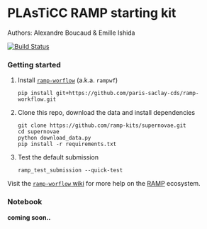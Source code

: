 # PLAsTiCC RAMP starting kit

Authors: Alexandre Boucaud & Emille Ishida

[![Build Status](https://travis-ci.org/ramp-kits/supernovae.svg?branch=master)](https://travis-ci.org/ramp-kits/supernovae)

### Getting started

1. Install [`ramp-worflow`](https://github.com/paris-saclay-cds/ramp-workflow) (a.k.a. `rampwf`)
    ```
    pip install git+https://github.com/paris-saclay-cds/ramp-workflow.git
    ```
2. Clone this repo, download the data and install dependencies
    ```
    git clone https://github.com/ramp-kits/supernovae.git
    cd supernovae
    python download_data.py
    pip install -r requirements.txt
    ```
3. Test the default submission
    ```
    ramp_test_submission --quick-test
    ```

Visit the [`ramp-worflow` wiki](https://github.com/paris-saclay-cds/ramp-workflow/wiki) for more help on the [RAMP](http://ramp.studio) ecosystem.

### Notebook

**coming soon..**
